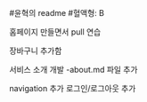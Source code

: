#윤혁의 readme
#혈액형: B

홈페이지 만들면서 pull 연습

장바구니 추가함

서비스 소개 개발
-about.md 파일 추가

navigation 추가
로그인/로그아웃 추가
